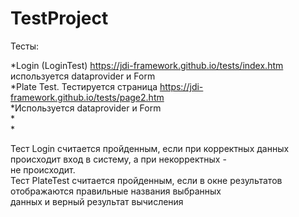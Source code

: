 # TestProject

Тесты: 

*Login (LoginTest) https://jdi-framework.github.io/tests/index.htm  используется dataprovider и Form<br />
*Plate Test. Тестируется страница https://jdi-framework.github.io/tests/page2.htm  <br />
*Используется dataprovider и Form<br />
*<br />
*<br />


Тест Login считается пройденным, если при корректных данных происходит вход в систему, а при некорректных - <br />
не происходит.<br />
Тест PlateTest считается пройденным, если в окне  результатов отображаются  правильные названия выбранных <br />
данных и верный результат вычисления <br />
